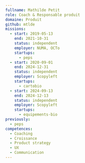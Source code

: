 ```yaml
---
fullname: Mathilde Petit
role: Coach & Responsable produit
domaine: Produit
github: mtlde
missions:
  - start: 2019-05-13
    end: 2021-10-31
    status: independent
    employer: NUMA, OCTo
    startups:
      - peps
  - start: 2020-09-01
    end: 2024-12-31
    status: independent
    employer: Scopyleft
    startups:
      - cartobio
  - start: 2024-09-13
    end: 2024-12-13
    status: independent
    employer: Scopyleft
    startups:
      - equipements-bio
previously:
  - peps
competences:
  - Coaching
  - Croissance
  - Product strategy
  - UX
  - Communication
---
```

